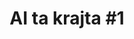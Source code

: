 ---
title: "AI ta krajta #1"
description: "První díl podcastu AI ta krajta, kde diskutujeme o novinkách a trendech ve světě umělé inteligence."
language: "cs"
pubDate: 2025-05-08
podcastUrl: "https://www.youtube.com/watch?v=mkJ29ZtvGOs"
role: "guest"
--- 